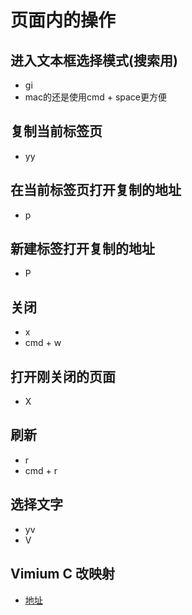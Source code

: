 # 页面内的操作

## 进入文本框选择模式(搜索用)
- gi
- mac的还是使用cmd + space更方便

## 复制当前标签页
- yy

## 在当前标签页打开复制的地址
- p

## 新建标签打开复制的地址
- P

## 关闭
- x
- cmd + w

## 打开刚关闭的页面
- X

## 刷新
- r
- cmd + r

## 选择文字
- yv
- V

## Vimium C 改映射
- [地址](github.com/gdh1995/vimium-c/wiki/Use-in-another-keyboard-layout)